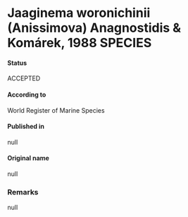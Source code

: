 # Jaaginema woronichinii (Anissimova) Anagnostidis & Komárek, 1988 SPECIES

#### Status
ACCEPTED

#### According to
World Register of Marine Species

#### Published in
null

#### Original name
null

### Remarks
null